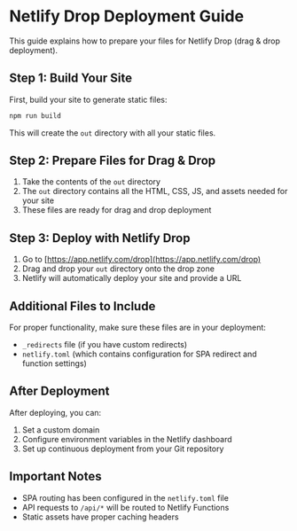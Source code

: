 # Netlify Drop Deployment Guide

This guide explains how to prepare your files for Netlify Drop (drag & drop deployment).

## Step 1: Build Your Site

First, build your site to generate static files:

```bash
npm run build
```

This will create the `out` directory with all your static files.

## Step 2: Prepare Files for Drag & Drop

1. Take the contents of the `out` directory
2. The `out` directory contains all the HTML, CSS, JS, and assets needed for your site
3. These files are ready for drag and drop deployment

## Step 3: Deploy with Netlify Drop

1. Go to [https://app.netlify.com/drop](https://app.netlify.com/drop)
2. Drag and drop your `out` directory onto the drop zone
3. Netlify will automatically deploy your site and provide a URL

## Additional Files to Include

For proper functionality, make sure these files are in your deployment:

- `_redirects` file (if you have custom redirects)
- `netlify.toml` (which contains configuration for SPA redirect and function settings)

## After Deployment

After deploying, you can:

1. Set a custom domain
2. Configure environment variables in the Netlify dashboard
3. Set up continuous deployment from your Git repository

## Important Notes

- SPA routing has been configured in the `netlify.toml` file
- API requests to `/api/*` will be routed to Netlify Functions
- Static assets have proper caching headers 